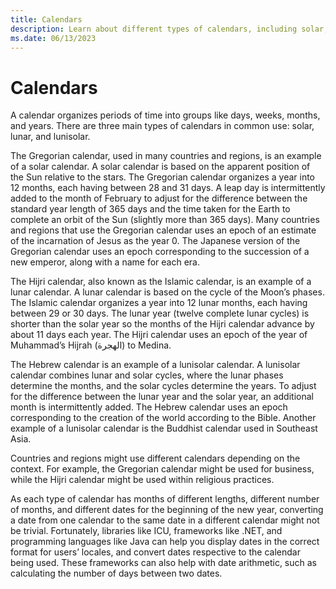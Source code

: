 ```yaml
---
title: Calendars
description: Learn about different types of calendars, including solar, lunar, and lunisolar.
ms.date: 06/13/2023
---
```


# Calendars

A calendar organizes periods of time into groups like days, weeks, months, and years. There are three main types of calendars in common use: solar, lunar, and lunisolar.

The Gregorian calendar, used in many countries and regions, is an example of a solar calendar. A solar calendar is based on the apparent position of the Sun relative to the stars. The Gregorian calendar organizes a year into 12 months, each having between 28 and 31 days. A leap day is intermittently added to the month of February to adjust for the difference between the standard year length of 365 days and the time taken for the Earth to complete an orbit of the Sun (slightly more than 365 days). Many countries and regions that use the Gregorian calendar uses an epoch of an estimate of the incarnation of Jesus as the year 0. The Japanese version of the Gregorian calendar uses an epoch corresponding to the succession of a new emperor, along with a name for each era. 

The Hijri calendar, also known as the Islamic calendar, is an example of a lunar calendar. A lunar calendar is based on the cycle of the Moon’s phases. The Islamic calendar organizes a year into 12 lunar months, each having between 29 or 30 days. The lunar year (twelve complete lunar cycles) is shorter than the solar year so the months of the Hijri calendar advance by about 11 days each year. The Hijri calendar uses an epoch of the year of Muhammad’s Hijrah (الهجرة) to Medina.

The Hebrew calendar is an example of a lunisolar calendar. A lunisolar calendar combines lunar and solar cycles, where the lunar phases determine the months, and the solar cycles determine the years. To adjust for the difference between the lunar year and the solar year, an additional month is intermittently added. The Hebrew calendar uses an epoch corresponding to the creation of the world according to the Bible. Another example of a lunisolar calendar is the Buddhist calendar used in Southeast Asia.

Countries and regions might use different calendars depending on the context. For example, the Gregorian calendar might be used for business, while the Hijri calendar might be used within religious practices.

As each type of calendar has months of different lengths, different number of months, and different dates for the beginning of the new year, converting a date from one calendar to the same date in a different calendar might not be trivial. Fortunately, libraries like ICU, frameworks like .NET, and programming languages like Java can help you display dates in the correct format for users’ locales, and convert dates respective to the calendar being used. These frameworks can also help with date arithmetic, such as calculating the number of days between two dates.
